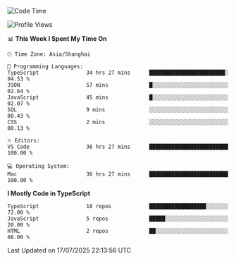 <!--START_SECTION:waka-->
![Code Time](http://img.shields.io/badge/Code%20Time-7%2C990%20hrs%205%20mins-blue)

![Profile Views](http://img.shields.io/badge/Profile%20Views-1-blue)

📊 **This Week I Spent My Time On** 

```text
🕑︎ Time Zone: Asia/Shanghai

💬 Programming Languages: 
TypeScript               34 hrs 27 mins      ████████████████████████░   94.53 % 
JSON                     57 mins             █░░░░░░░░░░░░░░░░░░░░░░░░   02.64 % 
JavaScript               45 mins             █░░░░░░░░░░░░░░░░░░░░░░░░   02.07 % 
SQL                      9 mins              ░░░░░░░░░░░░░░░░░░░░░░░░░   00.43 % 
CSS                      2 mins              ░░░░░░░░░░░░░░░░░░░░░░░░░   00.13 % 

🔥 Editors: 
VS Code                  36 hrs 27 mins      █████████████████████████   100.00 % 

💻 Operating System: 
Mac                      36 hrs 27 mins      █████████████████████████   100.00 % 
```

**I Mostly Code in TypeScript** 

```text
TypeScript               18 repos            ██████████████████░░░░░░░   72.00 % 
JavaScript               5 repos             █████░░░░░░░░░░░░░░░░░░░░   20.00 % 
HTML                     2 repos             ██░░░░░░░░░░░░░░░░░░░░░░░   08.00 % 
```




 Last Updated on 17/07/2025 22:13:56 UTC
<!--END_SECTION:waka-->
